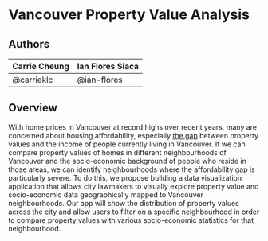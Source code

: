 # Vancouver Property Value Analysis

## Authors

| Carrie Cheung | Ian Flores Siaca |
| ------------- | ---------------- |
| @carrieklc    | @ian-flores      |

## Overview

With home prices in Vancouver at record highs over recent years, many are concerned about housing affordability, especially [the gap](https://globalnews.ca/news/4444324/metro-vancouver-home-prices-incomes/) between property values and the income of people currently living in Vancouver. If we can compare property values of homes in different neighbourhoods of Vancouver and the socio-economic background of people who reside in those areas, we can identify neighbourhoods where the affordability gap is particularly severe. To do this, we propose building a data visualization application that allows city lawmakers to visually explore property value and socio-economic data geographically mapped to Vancouver neighbourhoods. Our app will show the distribution of property values across the city and allow users to filter on a specific neighbourhood in order to compare property values with various socio-economic statistics for that neighbourhood.
